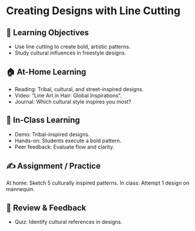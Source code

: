 # Creating Designs with Line Cutting

## 🎯 Learning Objectives
- Use line cutting to create bold, artistic patterns.
- Study cultural influences in freestyle designs.

## 🏠 At-Home Learning
- Reading: Tribal, cultural, and street-inspired designs.
- Video: “Line Art in Hair: Global Inspirations”.
- Journal: Which cultural style inspires you most?

## 🏫 In-Class Learning
- Demo: Tribal-inspired designs.
- Hands-on: Students execute a bold pattern.
- Peer feedback: Evaluate flow and clarity.

## ✍️ Assignment / Practice
At home: Sketch 5 culturally inspired patterns.
In class: Attempt 1 design on mannequin.

## 🧾 Review & Feedback
- Quiz: Identify cultural references in designs.
